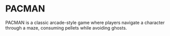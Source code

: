 # PACMAN
 PACMAN is a classic arcade-style game where players navigate a character through a maze, consuming pellets while avoiding ghosts.
